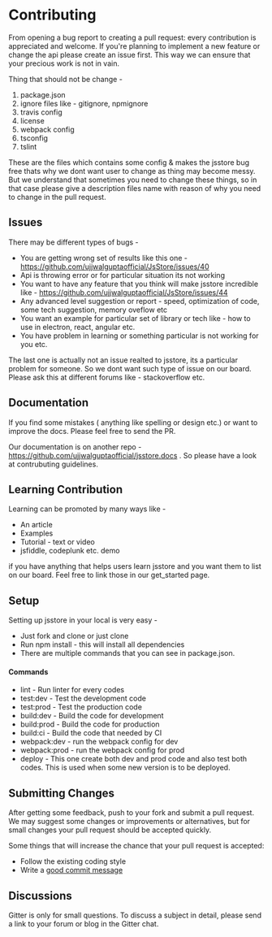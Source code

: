 # Contributing

From opening a bug report to creating a pull request: every contribution is appreciated and welcome. If you're planning to implement a new feature or change the api please create an issue first. This way we can ensure that your precious work is not in vain.

Thing that should not be change - 

1. package.json
2. ignore files like - gitignore, npmignore
3. travis config
4. license
5. webpack config
6. tsconfig
7. tslint

These are the files which contains some config & makes the jsstore bug free thats why we dont want user to change as thing may become messy. But we understand that sometimes you need to change these things, so in that case please give a description files name with reason of why you need to change in the pull request.

## Issues

There may be different types of bugs - 

* You are getting wrong set of results like this one - https://github.com/ujjwalguptaofficial/JsStore/issues/40
* Api is throwing error or for particular situation its not working
* You want to have any feature that you think will make jsstore incredible like - https://github.com/ujjwalguptaofficial/JsStore/issues/44
* Any advanced level suggestion or report - speed, optimization of code, some tech suggestion, memory oveflow etc
* You want an example for particular set of library or tech like - how to use in electron, react, angular etc.
* You have problem in learning or something particular is not working for you etc.

The last one is actually not an issue realted to jsstore, its a particular problem for someone. So we dont want such type of issue on our board. Please ask this at different forums like - stackoverflow etc.

## Documentation

If you find some mistakes ( anything like spelling or design etc.) or want to improve the docs. Please feel free to send the PR. 

Our documentation is on another repo - https://github.com/ujjwalguptaofficial/jsstore.docs . So please have a look at contrubuting guidelines.

## Learning Contribution

Learning can be promoted by many ways like - 

* An article
* Examples
* Tutorial - text or video
* jsfiddle, codeplunk etc. demo

if you have anything that helps users learn jsstore and you want them to list on our board. Feel free to link those in our get_started page.

## Setup

Setting up jsstore in your local is very easy - 

* Just fork and clone or just clone
* Run npm install - this will install all dependencies
* There are multiple commands that you can see in package.json.

#### Commands

* lint - Run linter for every codes
* test:dev - Test the development code
* test:prod - Test the production code
* build:dev - Build the code for development
* build:prod - Build the code for production
* build:ci - Build the code that needed by CI
* webpack:dev - run the webpack config for dev
* webpack:prod - run the webpack config for prod
* deploy - This one create both dev and prod code and also test both codes. This is used when some new version is to be deployed.

## Submitting Changes

After getting some feedback, push to your fork and submit a pull request. We
may suggest some changes or improvements or alternatives, but for small changes
your pull request should be accepted quickly.

Some things that will increase the chance that your pull request is accepted:

* Follow the existing coding style
* Write a [good commit message](http://tbaggery.com/2008/04/19/a-note-about-git-commit-messages.html)

## Discussions

Gitter is only for small questions. To discuss a subject in detail, please send a link to your forum or blog in the Gitter chat.